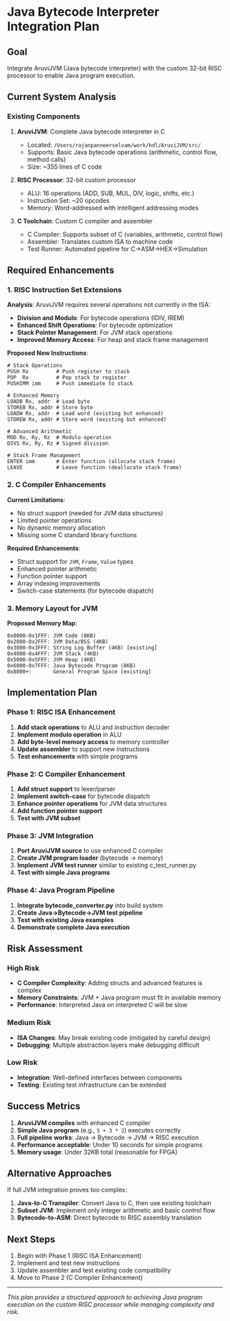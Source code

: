 # Java Bytecode Interpreter Integration Plan

## Goal
Integrate AruviJVM (Java bytecode interpreter) with the custom 32-bit RISC processor to enable Java program execution.

## Current System Analysis

### Existing Components
1. **AruviJVM**: Complete Java bytecode interpreter in C
   - Located: `/Users/rajanpanneerselvam/work/hdl/AruviJVM/src/`
   - Supports: Basic Java bytecode operations (arithmetic, control flow, method calls)
   - Size: ~355 lines of C code

2. **RISC Processor**: 32-bit custom processor
   - ALU: 16 operations (ADD, SUB, MUL, DIV, logic, shifts, etc.)
   - Instruction Set: ~20 opcodes
   - Memory: Word-addressed with intelligent addressing modes

3. **C Toolchain**: Custom C compiler and assembler
   - C Compiler: Supports subset of C (variables, arithmetic, control flow)
   - Assembler: Translates custom ISA to machine code
   - Test Runner: Automated pipeline for C→ASM→HEX→Simulation

## Required Enhancements

### 1. RISC Instruction Set Extensions

**Analysis**: AruviJVM requires several operations not currently in the ISA:
- **Division and Modulo**: For bytecode operations (IDIV, IREM)
- **Enhanced Shift Operations**: For bytecode optimization
- **Stack Pointer Management**: For JVM stack operations
- **Improved Memory Access**: For heap and stack frame management

**Proposed New Instructions**:
```assembly
# Stack Operations
PUSH Rx         # Push register to stack
POP  Rx         # Pop stack to register
PUSHIMM imm     # Push immediate to stack

# Enhanced Memory
LOADB Rx, addr  # Load byte
STOREB Rx, addr # Store byte
LOADW Rx, addr  # Load word (existing but enhanced)
STOREW Rx, addr # Store word (existing but enhanced)

# Advanced Arithmetic
MOD Rx, Ry, Rz  # Modulo operation
DIVS Rx, Ry, Rz # Signed division

# Stack Frame Management
ENTER imm       # Enter function (allocate stack frame)
LEAVE           # Leave function (deallocate stack frame)
```

### 2. C Compiler Enhancements

**Current Limitations**:
- No struct support (needed for JVM data structures)
- Limited pointer operations
- No dynamic memory allocation
- Missing some C standard library functions

**Required Enhancements**:
- Struct support for `JVM`, `Frame`, `Value` types
- Enhanced pointer arithmetic
- Function pointer support
- Array indexing improvements
- Switch-case statements (for bytecode dispatch)

### 3. Memory Layout for JVM

**Proposed Memory Map**:
```
0x0000-0x1FFF: JVM Code (8KB)
0x2000-0x2FFF: JVM Data/BSS (4KB)
0x3000-0x3FFF: String Log Buffer (4KB) [existing]
0x4000-0x4FFF: JVM Stack (4KB)
0x5000-0x5FFF: JVM Heap (4KB)
0x6000-0x7FFF: Java Bytecode Program (8KB)
0x8000+:       General Program Space [existing]
```

## Implementation Plan

### Phase 1: RISC ISA Enhancement
1. **Add stack operations** to ALU and instruction decoder
2. **Implement modulo operation** in ALU
3. **Add byte-level memory access** to memory controller
4. **Update assembler** to support new instructions
5. **Test enhancements** with simple programs

### Phase 2: C Compiler Enhancement
1. **Add struct support** to lexer/parser
2. **Implement switch-case** for bytecode dispatch
3. **Enhance pointer operations** for JVM data structures
4. **Add function pointer support**
5. **Test with JVM subset**

### Phase 3: JVM Integration
1. **Port AruviJVM source** to use enhanced C compiler
2. **Create JVM program loader** (bytecode → memory)
3. **Implement JVM test runner** similar to existing c_test_runner.py
4. **Test with simple Java programs**

### Phase 4: Java Program Pipeline
1. **Integrate bytecode_converter.py** into build system
2. **Create Java→Bytecode→JVM test pipeline**
3. **Test with existing Java examples**
4. **Demonstrate complete Java execution**

## Risk Assessment

### High Risk
- **C Compiler Complexity**: Adding structs and advanced features is complex
- **Memory Constraints**: JVM + Java program must fit in available memory
- **Performance**: Interpreted Java on interpreted C will be slow

### Medium Risk
- **ISA Changes**: May break existing code (mitigated by careful design)
- **Debugging**: Multiple abstraction layers make debugging difficult

### Low Risk
- **Integration**: Well-defined interfaces between components
- **Testing**: Existing test infrastructure can be extended

## Success Metrics

1. **AruviJVM compiles** with enhanced C compiler
2. **Simple Java program** (e.g., `5 + 3 * 2`) executes correctly
3. **Full pipeline works**: Java → Bytecode → JVM → RISC execution
4. **Performance acceptable**: Under 10 seconds for simple programs
5. **Memory usage**: Under 32KB total (reasonable for FPGA)

## Alternative Approaches

If full JVM integration proves too complex:

1. **Java-to-C Transpiler**: Convert Java to C, then use existing toolchain
2. **Subset JVM**: Implement only integer arithmetic and basic control flow
3. **Bytecode-to-ASM**: Direct bytecode to RISC assembly translation

## Next Steps

1. Begin with Phase 1 (RISC ISA Enhancement)
2. Implement and test new instructions
3. Update assembler and test existing code compatibility
4. Move to Phase 2 (C Compiler Enhancement)

---

*This plan provides a structured approach to achieving Java program execution on the custom RISC processor while managing complexity and risk.*
